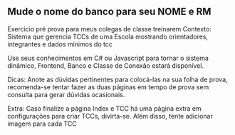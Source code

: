 ## Mude o nome do banco para seu NOME e RM
Exercicio pré prova para meus colegas de classe treinarem
Contexto: Sistema que gerencia TCCs de uma Escola mostrando orientadores, integrantes
e dados mínimos do tcc

Use seus conhecimentos em C# ou Javascript para tornar o sistema dinâmico, Frontend,
Banco e Classe de Conexão estará disponível.

Dicas: Anote as dúvidas pertinentes para colocá-las na sua folha de prova, recomenda-se
tentar fazer as duas páginas em tempo de prova sem consulta para gerar dúvidas
ocasionais.

Extra: Caso finalize a página Index e TCC há uma página extra em configurações para criar
TCCs, divirta-se. Além disso, tente adicionar imagem para cada TCC
